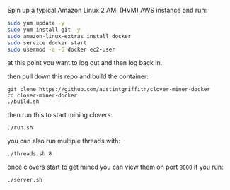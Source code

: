 
Spin up a typical Amazon Linux 2 AMI (HVM) AWS instance and run:

```bash
sudo yum update -y
sudo yum install git -y
sudo amazon-linux-extras install docker
sudo service docker start
sudo usermod -a -G docker ec2-user
```
at this point you want to log out and then log back in.

then pull down this repo and build the container:
```
git clone https://github.com/austintgriffith/clover-miner-docker
cd clover-miner-docker
./build.sh
```

then run this to start mining clovers:
```
./run.sh
```

you can also run multiple threads with:
```
./threads.sh 8
```

once clovers start to get mined you can view them on port `8000` if you run:
```
./server.sh
```
